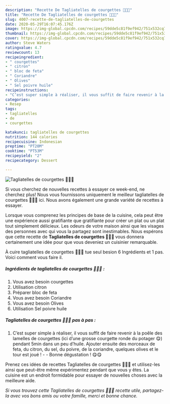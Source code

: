 ```yaml
---
description: "Recette De Tagliatelles de courgettes 🥒🥒🍋"
title: "Recette De Tagliatelles de courgettes 🥒🥒🍋"
slug: 4007-recette-de-tagliatelles-de-courgettes
date: 2020-05-29T16:07:45.176Z
image: https://img-global.cpcdn.com/recipes/59dde5c81f9ef942/751x532cq70/tagliatelles-de-courgettes-🥒🥒🍋-photo-principale-de-la-recette.jpg
thumbnail: https://img-global.cpcdn.com/recipes/59dde5c81f9ef942/751x532cq70/tagliatelles-de-courgettes-🥒🥒🍋-photo-principale-de-la-recette.jpg
cover: https://img-global.cpcdn.com/recipes/59dde5c81f9ef942/751x532cq70/tagliatelles-de-courgettes-🥒🥒🍋-photo-principale-de-la-recette.jpg
author: Steve Waters
ratingvalue: 4.7
reviewcount: 13
recipeingredient:
- " courgettes"
- " citron"
- " bloc de feta"
- " Coriandre"
- " Olives"
- " Sel poivre huile"
recipeinstructions:
- "C’est super simple à réaliser, il vous suffit de faire revenir à la poêle des lamelles de courgettes (ici d’une grosse courgette ronde du potager 😋) pendant 5min dans un peu d’huile. Ajouter ensuite des morceaux de feta, du citron, du sel, du poivre, de la coriandre, quelques olives et le tour est joué !   Bonne dégustation ! 😋😋"
categories:
- Resep
tags:
- tagliatelles
- de
- courgettes

katakunci: tagliatelles de courgettes 
nutrition: 144 calories
recipecuisine: Indonesian
preptime: "PT20M"
cooktime: "PT53M"
recipeyield: "2"
recipecategory: Dessert

---
```



![Tagliatelles de courgettes 🥒🥒🍋](https://img-global.cpcdn.com/recipes/59dde5c81f9ef942/751x532cq70/tagliatelles-de-courgettes-🥒🥒🍋-photo-principale-de-la-recette.jpg)

Si vous cherchez de nouvelles recettes à essayer ce week-end, ne cherchez plus! Nous vous fournissons uniquement le meilleur tagliatelles de courgettes 🥒🥒🍋 ici. Nous avons également une grande variété de recettes à essayer.

Lorsque vous comprenez les principes de base de la cuisine, cela peut être une expérience aussi gratifiante que gratifiante pour créer un plat ou un plat tout simplement délicieux. Les odeurs de votre maison ainsi que les visages des personnes avec qui vous la partagez sont inestimables. Nous espérons que cette recette de <strong> Tagliatelles de courgettes 🥒🥒🍋 </strong> vous donnera certainement une idée pour que vous deveniez un cuisinier remarquable.

<!--inarticleads1-->

À cuire tagliatelles de courgettes 🥒🥒🍋 tue seul besion 6 Ingrédients et 1 pas. Voici comment vous faire il.

##### Ingrédients de tagliatelles de courgettes 🥒🥒🍋 :

1. Vous avez besoin  courgettes
1. Utilisation  citron
1. Préparer  bloc de feta
1. Vous avez besoin  Coriandre
1. Vous avez besoin  Olives
1. Utilisation  Sel poivre huile




<!--inarticleads2-->

##### Tagliatelles de courgettes 🥒🥒🍋 pas à pas :

1. C’est super simple à réaliser, il vous suffit de faire revenir à la poêle des lamelles de courgettes (ici d’une grosse courgette ronde du potager 😋) pendant 5min dans un peu d’huile. Ajouter ensuite des morceaux de feta, du citron, du sel, du poivre, de la coriandre, quelques olives et le tour est joué !  -  - Bonne dégustation ! 😋😋




<!--inarticleads1-->

<p>
Prenez ces idées de recettes Tagliatelles de courgettes 🥒🥒🍋 et utilisez-les ainsi que peut-être même expérimentez pendant que vous y êtes. La cuisine est un endroit formidable pour essayer de nouvelles choses avec la meilleure aide.
</p>

<p>
<i>Si vous trouvez cette Tagliatelles de courgettes 🥒🥒🍋 recette utile, partagez-la avec vos bons amis ou votre famille, merci et bonne chance.</i>
</p>
